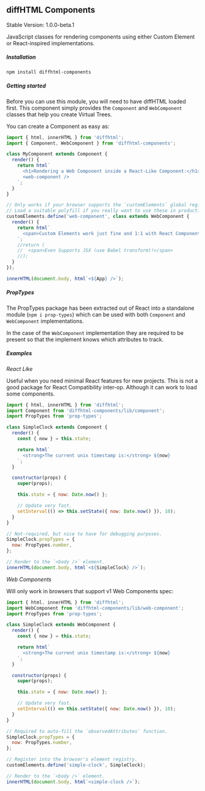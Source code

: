 diffHTML Components
-------------------

Stable Version: 1.0.0-beta.1

JavaScript classes for rendering components using either Custom Element or
React-inspired implementations.

##### Installation

``` sh
npm install diffhtml-components
```

##### Getting started

Before you can use this module, you will need to have diffHTML loaded first.
This component simply provides the `Component` and `WebComponent` classes that
help you create Virtual Trees.

You can create a Component as easy as:

``` js
import { html, innerHTML } from 'diffhtml';
import { Component, WebComponent } from 'diffhtml-components';

class MyComponent extends Component {
  render() {
    return html`
      <h1>Rendering a Web Component inside a React-Like Component:</h1>
      <web-component />
    `;
  }
}

// Only works if your browser supports the `customElements` global registry.
// Load a suitable polyfill if you really want to use these in production.
customElements.define('web-component', class extends WebComponent {
  render() {
    return html`
      <span>Custom Elements work just fine and 1:1 with React Components</span>
    `;
    //return (
    //  <span>Even Supports JSX (use Babel transform)!</span>
    //);
  }
});

innerHTML(document.body, html`<${App} />`);
```

##### PropTypes

The PropTypes package has been extracted out of React into a standalone module
(`npm i prop-types`) which can be used with both `Component` and `WebComponent`
implementations.

In the case of the `WebComponent` implementation they are required to be
present so that the implement knows which attributes to track.

##### Examples

*React Like*

Useful when you need minimal React features for new projects. This is not a
good package for React Compatibility inter-op. Although it can work to load
some components.

``` js
import { html, innerHTML } from 'diffhtml';
import Component from 'diffhtml-components/lib/component';
import PropTypes from 'prop-types';

class SimpleClock extends Component {
  render() {
    const { now } = this.state;

    return html`
      <strong>The current unix timestamp is:</strong> ${now}
    `;
  }

  constructor(props) {
    super(props);

    this.state = { now: Date.now() };

    // Update very fast.
    setInterval(() => this.setState({ now: Date.now() }), 10);
  }
}

// Not-required, but nice to have for debugging purposes.
SimpleClock.propTypes = {
  now: PropTypes.number,
};

// Render to the `<body />` element.
innerHTML(document.body, html`<${SimpleClock} />`);
```


*Web Components*

Will only work in browsers that support v1 Web Components spec:

``` js
import { html, innerHTML } from 'diffhtml';
import WebComponent from 'diffhtml-components/lib/web-component';
import PropTypes from 'prop-types';

class SimpleClock extends WebComponent {
  render() {
    const { now } = this.state;

    return html`
      <strong>The current unix timestamp is:</strong> ${now}
    `;
  }

  constructor(props) {
    super(props);

    this.state = { now: Date.now() };

    // Update very fast.
    setInterval(() => this.setState({ now: Date.now() }), 10);
  }
}

// Required to auto-fill the `observedAttributes` function.
SimpleClock.propTypes = {
  now: PropTypes.number,
};

// Register into the browser's element registry.
customElements.define('simple-clock', SimpleClock);

// Render to the `<body />` element.
innerHTML(document.body, html`<simple-clock />`);
```
